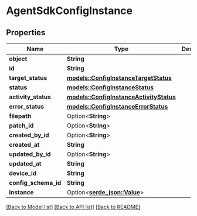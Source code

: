 # AgentSdkConfigInstance

## Properties

Name | Type | Description | Notes
------------ | ------------- | ------------- | -------------
**object** | **String** |  | 
**id** | **String** |  | 
**target_status** | [**models::ConfigInstanceTargetStatus**](ConfigInstanceTargetStatus.md) |  | 
**status** | [**models::ConfigInstanceStatus**](ConfigInstanceStatus.md) |  | 
**activity_status** | [**models::ConfigInstanceActivityStatus**](ConfigInstanceActivityStatus.md) |  | 
**error_status** | [**models::ConfigInstanceErrorStatus**](ConfigInstanceErrorStatus.md) |  | 
**filepath** | Option<**String**> |  | 
**patch_id** | Option<**String**> |  | 
**created_by_id** | Option<**String**> |  | 
**created_at** | **String** |  | 
**updated_by_id** | Option<**String**> |  | 
**updated_at** | **String** |  | 
**device_id** | **String** |  | 
**config_schema_id** | **String** |  | 
**instance** | Option<[**serde_json::Value**](.md)> |  | 

[[Back to Model list]](../README.md#documentation-for-models) [[Back to API list]](../README.md#documentation-for-api-endpoints) [[Back to README]](../README.md)


